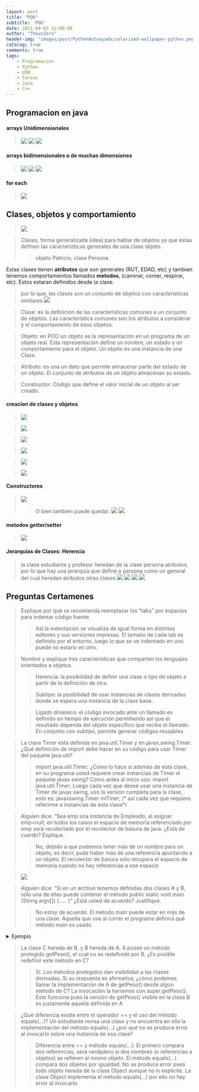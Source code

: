 ```yaml
---
layout: post
title: "POO"
subtitle: 'POO'
date: 2021-04-02 12:00:00
author: "TheusZero"
header-img: "images/post/PythonAutoayuda/solarized-wallpaper-python.png"
catalog: true
comments: true
tags:
    - Programacion
    - Python
    - USM
    - Tareas
    - Java
    - C++
---
```


## Programacion en java

#### arrays Unidimensionales
> ![](/TheusZero/images/post/POO/6.png)
> ![](/TheusZero/images/post/POO/7.png)
> ![](/TheusZero/images/post/POO/8.png)

#### arrays bidimensionales o de muchas dimensiones
> ![](/TheusZero/images/post/POO/10.png)
> ![](/TheusZero/images/post/POO/11.png)
> ![](/TheusZero/images/post/POO/12.png)

#### for each
> ![](/TheusZero/images/post/POO/9.png)

## Clases, objetos y comportamiento

> ![](/TheusZero/images/post/POO/13.png)

> Clases, forma generalizada (idea) para hablar de objetos ya que estas definen las caracterizticas generales de una clase objeto.
>> objeto Patricio, clase Persona

Estas clases tienen **atributos** que son generales (RUT, EDAD, etc) y tambien tenemos comportamientos llamados **metodos**, (caminar, comer, respirar, etc).
Estos estaran definidos desde la clase.

> por lo que, las clases son un conjunto de objetos con caracteristicas similares
> ![](/TheusZero/images/post/POO/14.png)

> Clase: es la definición de las características comunes a un conjunto de objetos. Las característica comunes son los atributos a considerar y el comportamiento de esos objetos.

> Objeto: en POO un objeto es la representación en un programa de un objeto real. Esta representación define un nombre, un estado y un comportamiento para el objeto. Un objeto es una instancia de una Clase.

> Atributo: es una un dato que permite almacenar parte del estado de un objeto. El conjunto de atributos de un objeto almacenan su estado.

> Constructor: Código que define el valor inicial de un objeto al ser creado.

#### creacion de clases y objetos

> ![](/TheusZero/images/post/POO/15.png)

> ![](/TheusZero/images/post/POO/16.png)

> ![](/TheusZero/images/post/POO/17.png)

> ![](/TheusZero/images/post/POO/18.png)

> ![](/TheusZero/images/post/POO/19.png)

> ![](/TheusZero/images/post/POO/20.png)


#### Constructores

> ![](/TheusZero/images/post/POO/21.png)
>> O bien tambien puede quedar: 
>> ![](/TheusZero/images/post/POO/22.png)
> ![](/TheusZero/images/post/POO/23.png)

#### metodos getter/setter

> ![](/TheusZero/images/post/POO/24.png)

#### Jerarquias de Clases: Herencia

> la clase estudiante y profesor heredan de la clase persona atributos, por lo que hay una jerarquia que define a persona como un general del cual heredan atributos otras clases
> ![](/TheusZero/images/post/POO/2.png)
> ![](/TheusZero/images/post/POO/3.png)
> ![](/TheusZero/images/post/POO/4.png)
> ![](/TheusZero/images/post/POO/5.png)

## Preguntas Certamenes

> Explique por qué se recomienda reemplazar los “tabs” por espacios para indentar código fuente.
>> Así la indentación se visualiza de igual forma en distintos editores y sus versiones impresas. El
>> tamaño de cada tab es definido por el entorno, luego lo que se ve indentado en uno puede no
>> estarlo en otro.

> Nombre y explique tres características que comparten los lenguajes orientados a objetos.
>> Herencia: la posibilidad de definir una clase o tipo de objeto a partir de la definición de otra.
>
>> Subtipo: la posibilidad de usar instancias de clases derivadas donde se espera una instancia de la
>> clase base.
> 
>> Ligado dinámico: el código invocado ante un llamado es definido en tiempo de ejecución
>> permitiendo así que el resultado dependa del objeto específico que recibe el llamado. En conjunto
>> con subtipo, permite generar códigos reusables

> La clase Timer está definida en java.util.Timer y en javax.swing.Timer. ¿Qué definición de import debe
> hacer en su código para usar Timer del paquete java.util?
>> import java.util.Timer;
> ¿Cómo lo hace si además de esta clase, en su programa usted requiere crear instancias de Timer el paquete
> javax.swing?
>> Como antes al inicio uso:
>> import java.util.Timer;
>> Luego cada vez que desee usar una instancia de Timer de javax.swing, uso la versión completa
>> para la clase, esto es:
>> javaxswing.Timer miTiner; /* así cada vez que requiero referirme a instancias de esta clase*/

> Alguien dice: “Sea emp una instancia de Empleado, al asignar emp=null; en todos los casos el espacio de
> memoria referenciado por emp será recolectado por el recolector de basura de java. ¿Está de cuerdo? Explique.
>> No, debido a que podemos tener más de un nombre para un objeto; es decir, pude haber más de
>> una referencia apuntando a un objeto. El recolector de basura sólo recupera el espacio de memoria
>> cuando no hay referencias a ese espacio

> ![](/TheusZero/images/post/POO/25.png)

> Alguien dice: “Si en un archivo tenemos definidas dos clases A y B, sólo una de ellas puede contener el
> método public static void main (String argv[]) {….. }” ¿Está usted de acuerdo? Justifique.
>> No estoy de acuerdo. El método main puede estar en más de una clase. Aquella que use al correr el
>> programa definirá qué método main es usado.

<details>
  <summary>Ejemplo</summary>

  ```
  Funciona!
  ```
</details>

> La clase C hereda de B, y B hereda de A. A posee un método protegido getPeso(), el cual no es redefinido
> por B. ¿Es posible redefinir este método en C?
>> Sí. Los métodos protegidos dan visibilidad a las clases derivadas.
> Si su respuesta es afirmativa, ¿cómo podemos llamar la implementación de A de getPeso() desde algún
>método de C?
>> La invocación la haríamos con super.getPeso();
>> Esto funciona pues la versión de getPeso() visible en la clase B es justamente aquella definida en A







>  ¿Qué diferencia existe entre el operador == y el uso del método equals(…)?
> Un estudiante revisa una clase y no encuentra en ella la implementación del método equals(…) ¿por qué
> no se produce error al invocarlo sobre una instancia de esa clase?
>> Diferencia entre == y método equals(…): El primero compara dos referencias, será verdadero si dos
>> nombres (o referencias a objetos) se refieren al mismo objeto. El método equals(…) compara dos objetos por igualdad.
>> No se produce error pues todo objeto hereda de la clase Object aunque no lo explicite. La clase Object
>> implementa el método equals(…) por ello no hay error al invocarlo.

